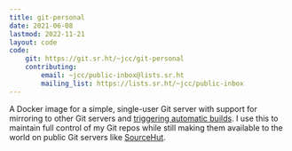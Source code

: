 ```yaml
---
title: git-personal
date: 2021-06-08
lastmod: 2022-11-21
layout: code
code:
    git: https://git.sr.ht/~jcc/git-personal
    contributing:
        email: ~jcc/public-inbox@lists.sr.ht
        mailing_list: https://lists.sr.ht/~jcc/public-inbox
---
```


A Docker image for a simple, single-user Git server with support for mirroring to other Git servers and [triggering automatic builds](/creations/git-personal-builder/). I use this to maintain full control of my Git repos while still making them available to the world on public Git servers like [SourceHut](https://git.sr.ht/~jcc).

<!--more-->
